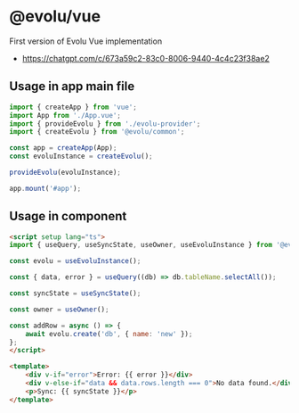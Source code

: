 # @evolu/vue

First version of Evolu Vue implementation
- https://chatgpt.com/c/673a59c2-83c0-8006-9440-4c4c23f38ae2

## Usage in app main file

```ts
import { createApp } from 'vue';
import App from './App.vue';
import { provideEvolu } from './evolu-provider';
import { createEvolu } from '@evolu/common';

const app = createApp(App);
const evoluInstance = createEvolu();

provideEvolu(evoluInstance);

app.mount('#app');
```

## Usage in component

```html
<script setup lang="ts">
import { useQuery, useSyncState, useOwner, useEvoluInstance } from '@evolu/vue';

const evolu = useEvoluInstance();

const { data, error } = useQuery((db) => db.tableName.selectAll());

const syncState = useSyncState();

const owner = useOwner();

const addRow = async () => {
    await evolu.create('db', { name: 'new' });
};
</script>

<template>
    <div v-if="error">Error: {{ error }}</div>
    <div v-else-if="data && data.rows.length === 0">No data found.</div>
    <p>Sync: {{ syncState }}</p>
</template>
```
